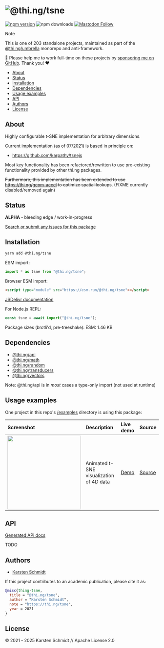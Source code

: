 <!-- This file is generated - DO NOT EDIT! -->
<!-- Please see: https://github.com/thi-ng/umbrella/blob/develop/CONTRIBUTING.md#changes-to-readme-files -->
# ![@thi.ng/tsne](https://media.thi.ng/umbrella/banners-20230807/thing-tsne.svg?5059595e)

[![npm version](https://img.shields.io/npm/v/@thi.ng/tsne.svg)](https://www.npmjs.com/package/@thi.ng/tsne)
![npm downloads](https://img.shields.io/npm/dm/@thi.ng/tsne.svg)
[![Mastodon Follow](https://img.shields.io/mastodon/follow/109331703950160316?domain=https%3A%2F%2Fmastodon.thi.ng&style=social)](https://mastodon.thi.ng/@toxi)

> [!NOTE]
> This is one of 203 standalone projects, maintained as part
> of the [@thi.ng/umbrella](https://github.com/thi-ng/umbrella/) monorepo
> and anti-framework.
>
> 🚀 Please help me to work full-time on these projects by [sponsoring me on
> GitHub](https://github.com/sponsors/postspectacular). Thank you! ❤️

- [About](#about)
- [Status](#status)
- [Installation](#installation)
- [Dependencies](#dependencies)
- [Usage examples](#usage-examples)
- [API](#api)
- [Authors](#authors)
- [License](#license)

## About

Highly configurable t-SNE implementation for arbitrary dimensions.

Current implementation (as of 07/2021) is based in principle on:

- https://github.com/karpathy/tsnejs

Most key functionality has been refactored/rewritten to use pre-existing
functionality provided by other thi.ng packages.

~~Furthermore, this implementation has been extended to use
https://thi.ng/geom-accel to optimize spatial lookups~~. (FIXME currently
disabled/removed again)

## Status

**ALPHA** - bleeding edge / work-in-progress

[Search or submit any issues for this package](https://github.com/thi-ng/umbrella/issues?q=%5Btsne%5D+in%3Atitle)

## Installation

```bash
yarn add @thi.ng/tsne
```

ESM import:

```ts
import * as tsne from "@thi.ng/tsne";
```

Browser ESM import:

```html
<script type="module" src="https://esm.run/@thi.ng/tsne"></script>
```

[JSDelivr documentation](https://www.jsdelivr.com/)

For Node.js REPL:

```js
const tsne = await import("@thi.ng/tsne");
```

Package sizes (brotli'd, pre-treeshake): ESM: 1.46 KB

## Dependencies

- [@thi.ng/api](https://github.com/thi-ng/umbrella/tree/develop/packages/api)
- [@thi.ng/math](https://github.com/thi-ng/umbrella/tree/develop/packages/math)
- [@thi.ng/random](https://github.com/thi-ng/umbrella/tree/develop/packages/random)
- [@thi.ng/transducers](https://github.com/thi-ng/umbrella/tree/develop/packages/transducers)
- [@thi.ng/vectors](https://github.com/thi-ng/umbrella/tree/develop/packages/vectors)

Note: @thi.ng/api is in _most_ cases a type-only import (not used at runtime)

## Usage examples

One project in this repo's
[/examples](https://github.com/thi-ng/umbrella/tree/develop/examples)
directory is using this package:

| Screenshot                                                                                                          | Description                             | Live demo                                         | Source                                                                         |
|:--------------------------------------------------------------------------------------------------------------------|:----------------------------------------|:--------------------------------------------------|:-------------------------------------------------------------------------------|
| <img src="https://raw.githubusercontent.com/thi-ng/umbrella/develop/assets/examples/tsne-colors.avif" width="240"/> | Animated t-SNE visualization of 4D data | [Demo](https://demo.thi.ng/umbrella/tsne-colors/) | [Source](https://github.com/thi-ng/umbrella/tree/develop/examples/tsne-colors) |

## API

[Generated API docs](https://docs.thi.ng/umbrella/tsne/)

TODO

## Authors

- [Karsten Schmidt](https://thi.ng)

If this project contributes to an academic publication, please cite it as:

```bibtex
@misc{thing-tsne,
  title = "@thi.ng/tsne",
  author = "Karsten Schmidt",
  note = "https://thi.ng/tsne",
  year = 2021
}
```

## License

&copy; 2021 - 2025 Karsten Schmidt // Apache License 2.0

